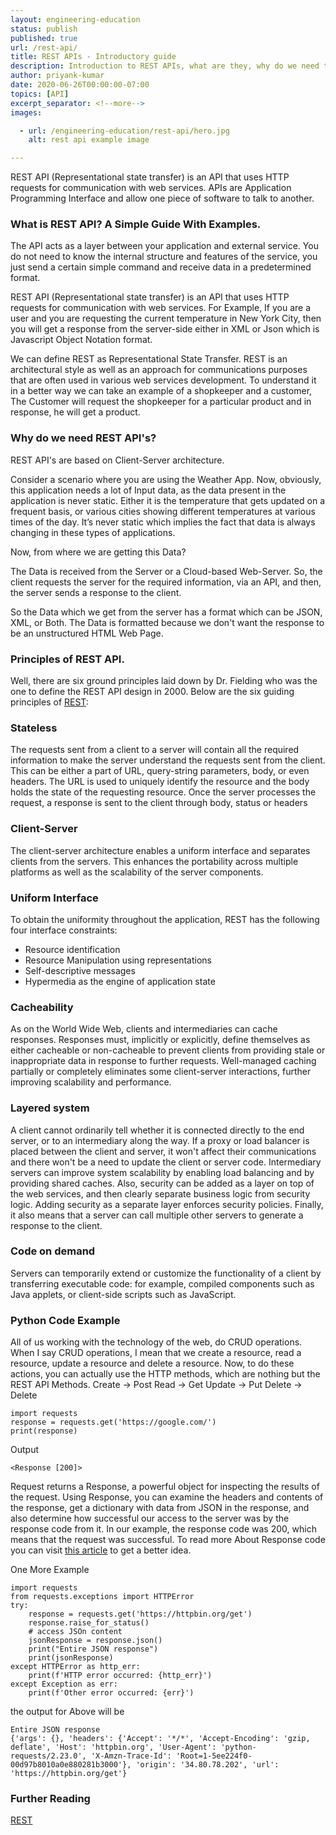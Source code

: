 ```yaml
---
layout: engineering-education
status: publish
published: true
url: /rest-api/
title: REST APIs - Introductory guide
description: Introduction to REST APIs, what are they, why do we need them and how do they work. Representational state transfer is a software architectural style that defines a set of constraints to be used for creating Web services.
author: priyank-kumar
date: 2020-06-26T00:00:00-07:00
topics: [API]
excerpt_separator: <!--more-->
images:

  - url: /engineering-education/rest-api/hero.jpg
    alt: rest api example image

---
```

REST API (Representational state transfer) is an API that uses HTTP requests for communication with web services. APIs are Application Programming Interface and allow one piece of software to talk to another.
<!--more-->

### What is REST API? A Simple Guide With Examples.
The API acts as a layer between your application and external service. You do not need to know the internal structure and features of the service, you just send a certain simple command and receive data in a predetermined format.

REST API (Representational state transfer) is an API that uses HTTP requests for communication with web services. For Example, If you are a user and you are requesting the current temperature in New York City, then you will get a response from the server-side either in XML or Json which is Javascript Object Notation format.

We can define REST as Representational State Transfer. REST is an architectural style as well as an approach for communications purposes that are often used in various web services development. To understand it in a better way we can take an example of a shopkeeper and a customer, The Customer will request the shopkeeper for a particular product and in response, he will get a product.

### Why do we need REST API's?
REST API's are based on Client-Server architecture.

Consider a scenario where you are using the Weather App. Now, obviously, this application needs a lot of Input data, as the data present in the application is never static. Either it is the temperature that gets updated on a frequent basis, or various cities showing different temperatures at various times of the day. It’s never static which implies the fact that data is always changing in these types of applications.

Now, from where we are getting this Data?

The Data is received from the Server or a Cloud-based Web-Server. So, the client requests the server for the required information, via an API, and then, the server sends a response to the client.

So the Data which we get from the server has a format which can be JSON, XML, or Both. The Data is formatted because we don't want the response to be an unstructured HTML Web Page.


### Principles of REST API.
Well, there are six ground principles laid down by Dr. Fielding who was the one to define the REST API design in 2000. Below are the six guiding principles of [REST](https://en.wikipedia.org/wiki/Representational_state_transfer):

### Stateless
The requests sent from a client to a server will contain all the required information to make the server understand the requests sent from the client. This can be either a part of URL,  query-string parameters, body, or even headers. The URL is used to uniquely identify the resource and the body holds the state of the requesting resource. Once the server processes the request, a response is sent to the client through body, status or headers

### Client-Server
The client-server architecture enables a uniform interface and separates clients from the servers.  This enhances the portability across multiple platforms as well as the scalability of the server components.

### Uniform Interface
To obtain the uniformity throughout the application, REST has the following four interface constraints:
- Resource identification
- Resource Manipulation using representations
- Self-descriptive messages
- Hypermedia as the engine of application state

### Cacheability
As on the World Wide Web, clients and intermediaries can cache responses. Responses must, implicitly or explicitly, define themselves as either cacheable or non-cacheable to prevent clients from providing stale or inappropriate data in response to further requests. Well-managed caching partially or completely eliminates some client-server interactions, further improving scalability and performance.

### Layered system
A client cannot ordinarily tell whether it is connected directly to the end server, or to an intermediary along the way. If a proxy or load balancer is placed between the client and server, it won't affect their communications and there won't be a need to update the client or server code. Intermediary servers can improve system scalability by enabling load balancing and by providing shared caches. Also, security can be added as a layer on top of the web services, and then clearly separate business logic from security logic. Adding security as a separate layer enforces security policies. Finally, it also means that a server can call multiple other servers to generate a response to the client.

### Code on demand
Servers can temporarily extend or customize the functionality of a client by transferring executable code: for example, compiled components such as Java applets, or client-side scripts such as JavaScript.

### Python Code Example

All of us working with the technology of the web, do CRUD operations. When I say CRUD operations, I mean that we create a resource, read a resource, update a resource and delete a resource. Now, to do these actions, you can actually use the HTTP methods, which are nothing but the REST API Methods.
Create -> Post
Read -> Get
Update -> Put
Delete -> Delete

```
import requests
response = requests.get('https://google.com/')
print(response)
```
Output
```
<Response [200]>
```

Request returns а Response, a powerful object for inspecting the results of the request. Using Response, you can examine the headers and contents of the response, get a dictionary with data from JSON in the response, and also determine how successful our access to the server was by the response code from it. In our example, the response code was 200, which means that the request was successful. To read more About Response code you can visit [this article](/http-code-cheat-sheet/) to get a better idea.


One More Example

```
import requests
from requests.exceptions import HTTPError
try:
    response = requests.get('https://httpbin.org/get')
    response.raise_for_status()
    # access JSOn content
    jsonResponse = response.json()
    print("Entire JSON response")
    print(jsonResponse)
except HTTPError as http_err:
    print(f'HTTP error occurred: {http_err}')
except Exception as err:
    print(f'Other error occurred: {err}')
```
the output for Above will be

```
Entire JSON response
{'args': {}, 'headers': {'Accept': '*/*', 'Accept-Encoding': 'gzip, deflate', 'Host': 'httpbin.org', 'User-Agent': 'python-requests/2.23.0', 'X-Amzn-Trace-Id': 'Root=1-5ee224f0-00d97b8010a0e880281b3000'}, 'origin': '34.80.78.202', 'url': 'https://httpbin.org/get'}
```    


### Further Reading
[REST](https://en.wikipedia.org/wiki/Representational_state_transfer)
